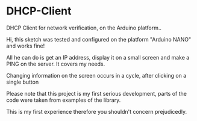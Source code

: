 # DHCP-Client
DHCP Client for network verification, on the Arduino platform..

Hi, this sketch was tested and configured on the platform "Arduino NANO" and works fine!

All he can do is get an IP address, display it on a small screen and make a PING on the server. It covers my needs.

Changing information on the screen occurs in a cycle, after clicking on a single button

Please note that this project is my first serious development, parts of the code were taken from examples of the library.

This is my first experience therefore you shouldn't concern prejudicedly.
